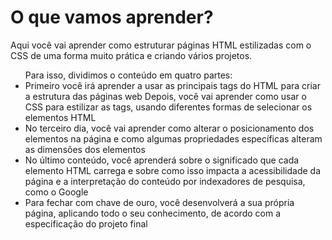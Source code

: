 # O que vamos aprender?
Aqui você vai aprender como estruturar páginas HTML estilizadas com o CSS de uma forma muito prática e criando vários projetos.

<ul>Para isso, dividimos o conteúdo em quatro partes:
<li>Primeiro você irá aprender a usar as principais tags do HTML para criar a estrutura das páginas web
Depois, você vai aprender como usar o CSS para estilizar as tags, usando diferentes formas de selecionar os elementos HTML</li>
<li>No terceiro dia, você vai aprender como alterar o posicionamento dos elementos na página e como algumas propriedades específicas alteram as dimensões dos elementos</li>
<li>No último conteúdo, você aprenderá sobre o significado que cada elemento HTML carrega e sobre como isso impacta a acessibilidade da página e a interpretação do conteúdo por indexadores de pesquisa, como o Google</li>
<li>Para fechar com chave de ouro, você desenvolverá a sua própria página, aplicando todo o seu conhecimento, de acordo com a especificação do projeto final</li>
</ul>